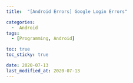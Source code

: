 ```yaml
---
title:  "[Android Errors] Google Login Errors" 

categories:
  -  Android
tags:
  - [Programming, Android]

toc: true
toc_sticky: true

date: 2020-07-13
last_modified_at: 2020-07-13
---
```



